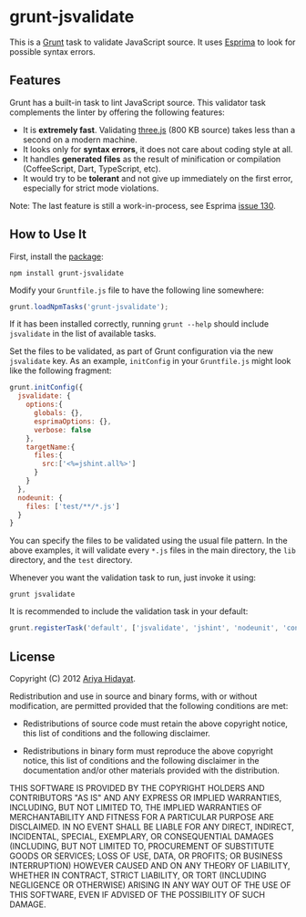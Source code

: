 # grunt-jsvalidate

This is a [Grunt](http://gruntjs.com) task to validate JavaScript source.
It uses [Esprima](http://esprima.org) to look for possible syntax
errors.

## Features

Grunt has a built-in task to lint JavaScript source. This validator task
complements the linter by offering the following features:

* It is **extremely fast**. Validating [three.js](https://github.com/mrdoob/three.js)
(800 KB source) takes less than a second on a modern machine.
* It looks only for **syntax errors**, it does not care about coding style
at all.
* It handles **generated files** as the result
of minification or compilation (CoffeeScript, Dart, TypeScript, etc).
* It would try to be **tolerant** and not give up immediately on the first
error, especially for strict mode violations.

Note: The last feature is still a work-in-process, see Esprima
[issue 130](http://code.google.com/p/esprima/issues/detail?id=130).

## How to Use It

First, install the [package](https://npmjs.org/package/grunt-jsvalidate):

    npm install grunt-jsvalidate

Modify your `Gruntfile.js` file to have the following line somewhere:

```javascript
grunt.loadNpmTasks('grunt-jsvalidate');
```

If it has been installed correctly, running `grunt --help` should
include `jsvalidate` in the list of available tasks.

Set the files to be validated, as part of Grunt configuration via the
new `jsvalidate` key. As an example, `initConfig` in your `Gruntfile.js`
might look like the following fragment:

```javascript
grunt.initConfig({
  jsvalidate: {
    options:{
      globals: {},
      esprimaOptions: {},
      verbose: false
    },
    targetName:{
      files:{
        src:['<%=jshint.all%>']
      }
    }
  },
  nodeunit: {
    files: ['test/**/*.js']
  }
}
```

You can specify the files to be validated using the usual file pattern.
In the above examples, it will validate every `*.js` files in the main
directory, the `lib` directory, and the `test` directory.

Whenever you want the validation task to run, just invoke it using:

```shell
grunt jsvalidate
```

It is recommended to include the validation task in your default:

```javascript
grunt.registerTask('default', ['jsvalidate', 'jshint', 'nodeunit', 'concat', 'uglify']);
```

## License

Copyright (C) 2012 [Ariya Hidayat](http://ariya.ofilabs.com/about).

Redistribution and use in source and binary forms, with or without
modification, are permitted provided that the following conditions are met:

  * Redistributions of source code must retain the above copyright
    notice, this list of conditions and the following disclaimer.

  * Redistributions in binary form must reproduce the above copyright
    notice, this list of conditions and the following disclaimer in the
    documentation and/or other materials provided with the distribution.

THIS SOFTWARE IS PROVIDED BY THE COPYRIGHT HOLDERS AND CONTRIBUTORS "AS IS"
AND ANY EXPRESS OR IMPLIED WARRANTIES, INCLUDING, BUT NOT LIMITED TO, THE
IMPLIED WARRANTIES OF MERCHANTABILITY AND FITNESS FOR A PARTICULAR PURPOSE
ARE DISCLAIMED. IN NO EVENT SHALL <COPYRIGHT HOLDER> BE LIABLE FOR ANY
DIRECT, INDIRECT, INCIDENTAL, SPECIAL, EXEMPLARY, OR CONSEQUENTIAL DAMAGES
(INCLUDING, BUT NOT LIMITED TO, PROCUREMENT OF SUBSTITUTE GOODS OR SERVICES;
LOSS OF USE, DATA, OR PROFITS; OR BUSINESS INTERRUPTION) HOWEVER CAUSED AND
ON ANY THEORY OF LIABILITY, WHETHER IN CONTRACT, STRICT LIABILITY, OR TORT
(INCLUDING NEGLIGENCE OR OTHERWISE) ARISING IN ANY WAY OUT OF THE USE OF
THIS SOFTWARE, EVEN IF ADVISED OF THE POSSIBILITY OF SUCH DAMAGE.

